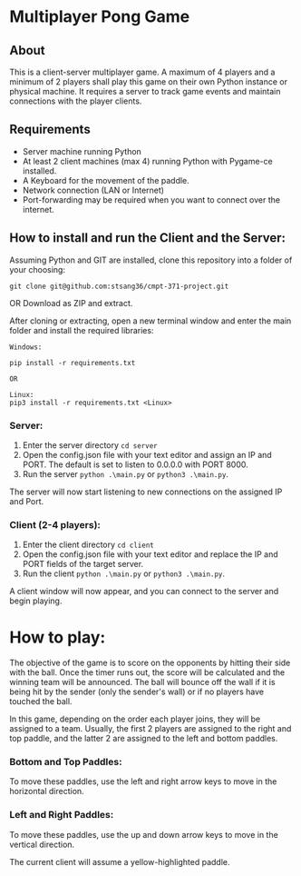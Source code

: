 # Multiplayer Pong Game

## About

This is a client-server multiplayer game. A maximum of 4 players and a minimum of 2 players shall play this game on their own Python instance or physical machine. It requires a server to track game events and maintain connections with the player clients.

## Requirements
- Server machine running Python
- At least 2 client machines (max 4) running Python with Pygame-ce installed.
- A Keyboard for the movement of the paddle.
- Network connection (LAN or Internet)
- Port-forwarding may be required when you want to connect over the internet.

## How to install and run the Client and the Server:

Assuming Python and GIT are installed, clone this repository into a folder of your choosing:
```
git clone git@github.com:stsang36/cmpt-371-project.git 
```

OR Download as ZIP and extract.

After cloning or extracting, open a new terminal window and enter the main folder and install the required libraries:
```
Windows:

pip install -r requirements.txt

OR

Linux:
pip3 install -r requirements.txt <Linux>
```


### Server:
1. Enter the server directory
   ```cd server```
2. Open the config.json file with your text editor and assign an IP and PORT. The default is set to listen to 0.0.0.0 with PORT 8000.
3. Run the server ```python .\main.py``` or ```python3 .\main.py```.

The server will now start listening to new connections on the assigned IP and Port.

### Client (2-4 players):
1. Enter the client directory
   ```cd client```
2. Open the config.json file with your text editor and replace the IP and PORT fields of the target server.
3. Run the client ```python .\main.py``` or ```python3 .\main.py```.

A client window will now appear, and you can connect to the server and begin playing.

# How to play:

The objective of the game is to score on the opponents by hitting their side with the ball. Once the timer runs out, the score will be calculated and the winning team will be announced. The ball will bounce off the wall if it is being hit by the sender (only the sender's wall) or if no players have touched the ball.  

In this game, depending on the order each player joins, they will be assigned to a team. Usually, the first 2 players are assigned to the right and top paddle, and the latter 2 are assigned to the left and bottom paddles.

### Bottom and Top Paddles:

To move these paddles, use the left and right arrow keys to move in the horizontal direction.

### Left and Right Paddles:

To move these paddles, use the up and down arrow keys to move in the vertical direction.

The current client will assume a yellow-highlighted paddle.






